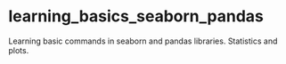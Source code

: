 # learning_basics_seaborn_pandas
Learning basic commands in seaborn and pandas libraries. Statistics and plots.
